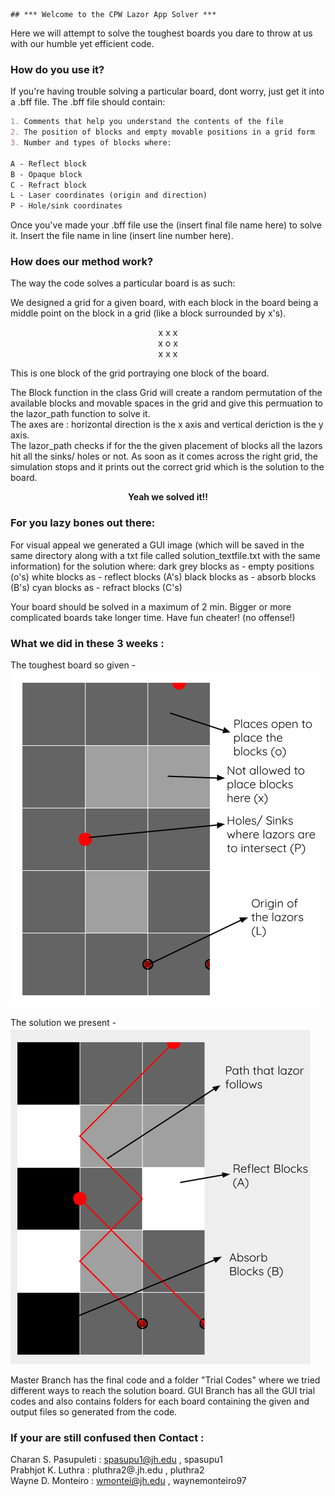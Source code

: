 ```marquee 
## *** Welcome to the CPW Lazor App Solver ***
```
Here we will attempt to solve the toughest boards you dare to throw at us with our humble yet efficient code.



### How do you use it?

If you're having trouble solving a particular board, dont worry, just get it into a .bff file. 
The .bff file should contain:
```markdown
1. Comments that help you understand the contents of the file
2. The position of blocks and empty movable positions in a grid form
3. Number and types of blocks where:

A - Reflect block 
B - Opaque block
C - Refract block
L - Laser coordinates (origin and direction) 
P - Hole/sink coordinates
```
Once you've made your .bff file use the (insert final file name here) to solve it. Insert the file name in line (insert line number here).


### How does our method work?

The way the code solves a particular board is as such:

We designed a grid for a given board, with each block in the board being a middle point on the block in a grid (like a block surrounded by x's). 
<p align="center">
x x x <br>
x o x <br>
x x x <br>
</p>
This is one block of the grid portraying one block of the board.


The Block function in the class Grid will create a random permutation of the available blocks and movable spaces in the grid and give this permuation to the lazor_path function to solve it. 
<br>
The axes are : horizontal direction is the x axis and vertical deriction is the y axis. 
<br>
The lazor_path checks if for the the given placement of blocks all the lazors hit all the sinks/ holes or not. As soon as it comes across the right grid, the simulation stops and it prints out the correct grid which is the solution to the board.

<p align="center">
   <strong> Yeah we solved it!! </strong>
 </p>


### For you lazy bones out there:

For visual appeal we generated a GUI image (which will be saved in the same directory along with a txt file called solution_textfile.txt with the same information) for the solution where: dark grey blocks as - empty positions (o's) white blocks as - reflect blocks (A's) black blocks as - absorb blocks (B's) cyan blocks as - refract blocks (C's)

Your board should be solved in a maximum of 2 min. Bigger or more complicated boards take longer time. Have fun cheater! (no offense!)

### What we did in these 3 weeks : 

The toughest board so given - <br>
![alt test](Original_board_GP.png)

The solution we present - <br>
![alt test](Solution_board_GP.png)

Master Branch has the final code and a folder "Trial Codes" where we tried different ways to reach the solution board. GUI Branch has all the GUI trial codes and also contains folders for each board containing the given and output files so generated from the code.
### If your are still confused then Contact :

Charan S. Pasupuleti : spasupu1@jh.edu ,  spasupu1 <br>
Prabhjot K. Luthra : pluthra2@.jh.edu , pluthra2 <br>
Wayne D. Monteiro : wmontei@jh.edu , waynemonteiro97
